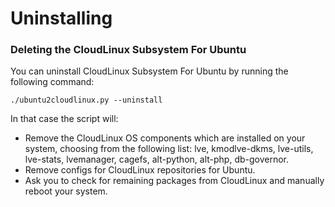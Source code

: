 # Uninstalling

### Deleting the CloudLinux Subsystem For Ubuntu

You can uninstall CloudLinux Subsystem For Ubuntu by running the following command:

```
./ubuntu2cloudlinux.py --uninstall
```

In that case the script will:

* Remove the CloudLinux OS components which are installed on your system, choosing from the following list: lve, kmodlve-dkms, lve-utils, lve-stats, lvemanager, cagefs, alt-python, alt-php, db-governor.
* Remove configs for CloudLinux repositories for Ubuntu.
* Ask you to check for remaining packages from CloudLinux and manually reboot your system.
